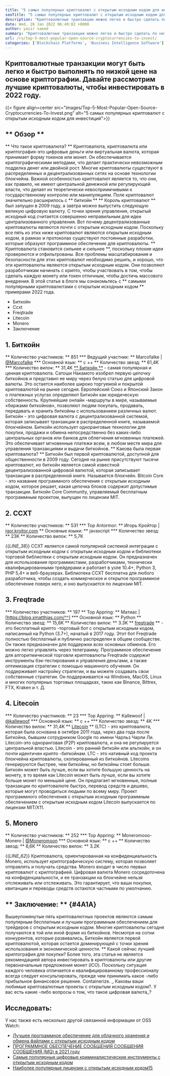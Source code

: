 ```yaml
---
title: "5 самых популярных криптовалют с открытым исходным кодом для инвестирования 2022" 
seoTitle: "5 самых популярных криптовалют с открытым исходным кодом для инвестирования 2022" 
description: "Криптовалютные транзакции можно легко и быстро сделать по низкой цене на основе криптографии. Давайте рассмотрим лучшие криптовалюты, чтобы инвестировать в 2022 году." 
date: Wed, 26 Jan 2022 06:49:02 +0000
author: yasir saeed
summary: "Криптовалютные транзакции можно легко и быстро сделать по низкой цене на основе криптографии. Давайте рассмотрим лучшие криптовалюты, чтобы инвестировать в 2022 году." 
url: /ru/top-5-most-popular-open-source-cryptocurrencies-to-invest/
categories: ['Blockchain Platforms', 'Business Intelligence Software']
---
```


## Криптовалютные транзакции могут быть легко и быстро выполнять по низкой цене на основе криптографии. Давайте рассмотрим лучшие криптовалюты, чтобы инвестировать в 2022 году.

{{< figure align=center src="images/Top-5-Most-Popular-Open-Source-Cryptocurrencies-To-Invest.png" alt="5 самых популярных криптовалют с открытым исходным кодом для инвестиций">}}


## ** Обзор **
** Что такое криптовалюта? ** Криптовалюта, криптовалюта или криптография-это цифровые деньги или виртуальная валюта, которая принимает форму токенов или монет. Он обеспечивается криптографическими методами, что делает практически невозможным подделка денег или двойной рост. Многие криптовалюты существуют в распределенных и децентрализованных сетях на основе технологии блокчейна. Важной особенностью криптовалют является то, что они, как правило, не имеют центральной денежной или регулирующей власти, что делает их теоретически невосприимчивыми к государственному контролю или манипуляциям.
Поле криптовалют значительно расширилось с ** биткойн ** ** Король криптовалют ** был запущен в 2009 году, а завтра можно выпустить следующую великую цифровую валюту. С точки зрения управления, открытый исходный код считается совершенно неправильным для идеи централизованного управления. Вот почему децентрализованные криптовалюты являются почти с открытым исходным кодом.
Поскольку все пять из этих ниже криптовалют являются открытым исходным кодом, в рамках и протоколах существуют постоянные разработки, которые образуют программное обеспечение для криптовалюты. ** Криптовалюта становится сильнее и сильнее **, поскольку плохие идеи проверяются и отфильтрованы. Все проблемы масштабирования и безопасности для этих криптовалют необходимо решить, и хорошо, что эти криптовалюты являются открытым исходным кодом. Они позволяют разработчикам начинать с крипто, чтобы участвовать в том, чтобы сделать каждую монету или токен отличным, чтобы достичь массового внедрения.
В этой статье в блоге мы ознакомьтесь с ** самыми популярными криптовалютами с открытым исходным кодом ** примерами 2022 года.
  * Биткойн
  * Ccxt
  * Freqtrade
  * Litecoin
  * Monero
  * Заключение

## 1. Биткойн
  ** Количество участников: ** 851
  *** Ведущий участник: ** Marcofalke | [@Marcofalke][1]
  *** Основной язык: ** c ++
  ** Количество звезд: ** 61,4K
  *** Количество вилок: ** 31,4K
[** Биткойн **][2] - самая популярная и ценная криптовалюта. Сатоши Накамото изобрел первую цепочку биткойнов и представил ее миру через белую статью для цифровой валюты. Это остается наиболее широко торгуемой и покрытой криптовалютой на рынке сегодня. Европейский Союз и Японский Закон о платежных услугах определяют Биткойн как юридическую собственность. Крупнейшие онлайн -маршруты в мире, называемые «биржами биткойнов», позволяют людям покупать, продавать, передавать и хранить биткойны с использованием различных валют.
Биткойн - это цифровая валюта с децентрализованной системой, которая записывает транзакции в распределенной книге, называемой блокчейном. Биткойн использует одноранговые технологии для покупки, продажи и обмена непосредственно без каких-либо центральных органов или банков для облегчения мгновенных платежей. Это обеспечивает мгновенные платежи всем, в любом месте мира для управления транзакциями и выдачи биткойнов.
** Какова была первая криптовалюта? ** Биткойн был первой криптовалютой, доступной для общественности в 2009 году. Сегодня на рынке присутствуют тысячи криптовалют, но биткойн является самой известной децентрализованной цифровой валютой, которая записывает транзакции в распределенной книге. Называется блокчейн. Bitcoin Core - это название программного обеспечения с открытым исходным кодом, которое решает, какая цепочка блоков содержит допустимые транзакции. Биткойн Core Community, управляемый бесплатным программным проектом, выпущен по лицензии MIT.

## 2. CCXT
  ** Количество участников: ** 531
  *** Top Antormor: ** Игорь Кройтор | [igor.kroitor.com][3]
  ** Основные языки: ** javascript
  *** Количество звезд: ** 23K
  ** Количество вилок: ** 5,7K

{{_LINE_38_}}
CCXT является самой популярной системой интеграции с открытым исходным кодом с открытым исходным кодом и библиотеки торговой библиотеки с открытым исходным кодом. Он предназначен для использования программистами, разработчиками, технически квалифицированными трейдерами и работает в узле 10.4+, Python 3, PHP 5,4+ и веб-браузерах. Библиотека CCXT бесплатна для любого разработчика, чтобы создать коммерческое и открытое программное обеспечение поверх него, и оно выпускается по лицензии MIT.

## 3. Freqtrade
  *** Количество участников: ** 197
  ** Top Appring: ** Матиас | [https://blog.xmatthias.com/^^]
  *** Основной язык: ** Python
  ** Количество звезд: ** 15,6K
  ** Количество вилок: ** 3.3K
** [freqtrade][6] ** - это бесплатный крипто -торговый бот с открытым исходным кодом, написанный на Python (3.7+), начатый в 2017 году. Этот бот Freqtrade полностью бесплатный и публично распределен в общем сообществе. Он также предназначен для поддержки всех основных обменов. Его можно легко управлять через телеграмму.
Программное обеспечение для алгоритмической торговли криптовалюты Freqtrade содержит инструменты бэк-тестирования и управления деньгами, а также оптимизация стратегии с помощью машинного обучения. Он поддерживает настройку стратегии, и вы можете создавать свои собственные стратегии. Он поддерживается на Windows, MacOS, Linux и многих популярных торговых площадках, таких как Binance, Bittrex, FTX, Kraken и т. Д.

## 4. Litecoin
  *** Количество участников: ** 23
  *** Top Appring: ** Kallewoof | [@kallewoof][7]
  *** Основной язык: ** c ++
  *** Количество звезд: ** 4K
  *** Количество вилок: ** 31,4K
** [Litecoin][8] ** (LTC) - это криптовалюта, которая была основана в октябре 2011 года, через два года после Биткойна, бывшим сотрудником Google по имени Чарльз Чарли Ли. Litecoin-это одноранговая (P2P) криптовалюта, и она не регулируется центральной властью. Litecoin - это ранний биткойн или альткойн, и он почти идентичен крипто -биткойнам. LTC - это нативный код проекта блокчейна криптовалюты, скопированный из биткойнов.
Litecoins генерируются быстрее, чем биткойны, но биткойны стоят больше. Биткойн может быть лучше, если вы хотите большую ценность на монету, в то время как Litecoin может быть лучше, если вы хотите больше монет по меньшей цене. Он предлагает мгновенные, полные транзакции по криптовалюте быстро, перевод средств и дешево, которые могут проводиться людьми по всему миру. Проект программного обеспечения с открытым исходным программным обеспечением с открытым исходным кодом Litecoin выпускается по лицензии MIT/X11.

## 5. Monero
  ** Количество участников: ** 252
  *** Top Appring: ** Moneromooo-Monero | [@Moneromoon][9]
  *** Основной язык: ** c ++
  ** Количество звезд: ** 6,6K
  ** Количество вилок: ** 3.2K

{{_LINE_62_}}
Криптовалюта, ориентированная на конфиденциальность Monero, использует криптографическую систему, которая позволяет отправлять и получать средства. Monero входит в число первых криптовалют с криптографией. Цифровая валюта Monero сосредоточена на конфиденциальности, и ее транзакции на блокчейне нельзя отслеживать или отслеживать. Это гарантирует, что ваши покупки, квитанции и переводы средств остаются частными по умолчанию.

## ** Заключение: ** {#4A1A}
Вышеупомянутые пять криптовалютных проектов являются самым популярным бесплатным и лучшим программным обеспечением для трейдеров с открытым исходным кодом. Многие криптовалюты сегодня получаются в той или иной форме из биткойнов. Несмотря на сотни конкурентов, которые развивались, Биткойн является первой криптовалютой, которая остается доминирующей с точки зрения использования и экономической ценности.
** Какой сейчас лучший криптография для покупки? Более того, эта статья не является рекомендацией автора инвестировать в криптовалюты или другие первоначальные предложения монет (ICO). Поскольку ситуация каждого человека отличается и квалифицированному профессионалу всегда следует консультировать, прежде чем принимать какое -либо прибыльное финансовое решение. Containerize.
_ Каковы ваши любимые криптовалютные проекты с открытым исходным кодом?. У вас есть какие -либо вопросы о том, что такое цифровая валюта_?

## Исследовать:
У нас также есть несколько другой связанной информации от OSS Watch:
  * [Лучшее программное обеспечение для облачного хранения и обмена файлами с открытым исходным кодом][12]
  * [ПРОГРАММНОЕ ОБЕСПЕЧЕНИЕ СООБЩЕНИЯ СООБЩЕНИЯ СООБЩЕНИЯ (MQ) в 2021 году][13]
  * [Самые популярные цифровые криминалистические инструменты с открытым исходным кодом][14]
  * [Наиболее популярные лицензии с открытым исходным кодом][15][15][15]

  
[1]: https://twitter.com/spyced?lang=en
[2]: https://github.com/bitcoin/bitcoin
[3]: http://igor.kroitor.com/
[4]: https://github.com/ccxt/ccxt
[5]: https://twitter.com/liggitt?lang=en
[6]: https://github.com/freqtrade/freqtrade
[7]: https://twitter.com/brian_coca?lang=en
[8]: https://github.com/litecoin-project/litecoin
[9]: https://twitter.com/timograham?lang=en
[10]: https://github.com/monero-project/monero
[11]: mailto:yasir.saeed@aspose.com
[12]: https://products.containerize.com/backup-and-sync/
[13]: https://blog.containerize.com/message-queue-software/top-5-open-source-message-queue-software-in-2021/
[14]: https://blog.containerize.com/digital-forensic-tools/top-5-open-source-digital-forensic-tools-in-2021/
[15]: https://blog.containerize.com/licenses-standards/top-5-most-popular-osi-approved-open-source-licenses-of-2021/
